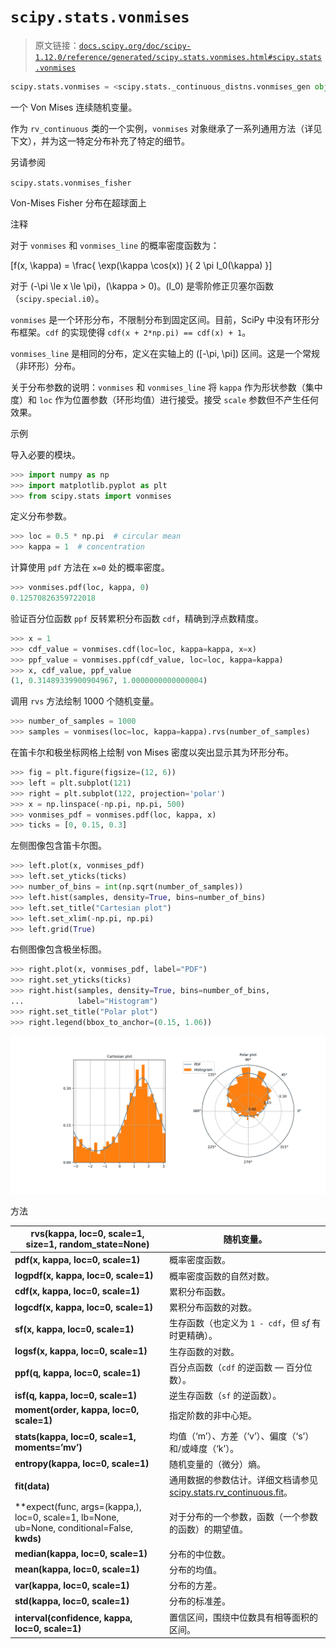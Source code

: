 # `scipy.stats.vonmises`

> 原文链接：[`docs.scipy.org/doc/scipy-1.12.0/reference/generated/scipy.stats.vonmises.html#scipy.stats.vonmises`](https://docs.scipy.org/doc/scipy-1.12.0/reference/generated/scipy.stats.vonmises.html#scipy.stats.vonmises)

```py
scipy.stats.vonmises = <scipy.stats._continuous_distns.vonmises_gen object>
```

一个 Von Mises 连续随机变量。

作为 `rv_continuous` 类的一个实例，`vonmises` 对象继承了一系列通用方法（详见下文），并为这一特定分布补充了特定的细节。

另请参阅

`scipy.stats.vonmises_fisher`

Von-Mises Fisher 分布在超球面上

注释

对于 `vonmises` 和 `vonmises_line` 的概率密度函数为：

\[f(x, \kappa) = \frac{ \exp(\kappa \cos(x)) }{ 2 \pi I_0(\kappa) }\]

对于 \(-\pi \le x \le \pi\)，\(\kappa > 0\)。\(I_0\) 是零阶修正贝塞尔函数（`scipy.special.i0`）。

`vonmises` 是一个环形分布，不限制分布到固定区间。目前，SciPy 中没有环形分布框架。`cdf` 的实现使得 `cdf(x + 2*np.pi) == cdf(x) + 1`。

`vonmises_line` 是相同的分布，定义在实轴上的 \([-\pi, \pi]\) 区间。这是一个常规（非环形）分布。

关于分布参数的说明：`vonmises` 和 `vonmises_line` 将 `kappa` 作为形状参数（集中度）和 `loc` 作为位置参数（环形均值）进行接受。接受 `scale` 参数但不产生任何效果。

示例

导入必要的模块。

```py
>>> import numpy as np
>>> import matplotlib.pyplot as plt
>>> from scipy.stats import vonmises 
```

定义分布参数。

```py
>>> loc = 0.5 * np.pi  # circular mean
>>> kappa = 1  # concentration 
```

计算使用 `pdf` 方法在 `x=0` 处的概率密度。

```py
>>> vonmises.pdf(loc, kappa, 0)
0.12570826359722018 
```

验证百分位函数 `ppf` 反转累积分布函数 `cdf`，精确到浮点数精度。

```py
>>> x = 1
>>> cdf_value = vonmises.cdf(loc=loc, kappa=kappa, x=x)
>>> ppf_value = vonmises.ppf(cdf_value, loc=loc, kappa=kappa)
>>> x, cdf_value, ppf_value
(1, 0.31489339900904967, 1.0000000000000004) 
```

调用 `rvs` 方法绘制 1000 个随机变量。

```py
>>> number_of_samples = 1000
>>> samples = vonmises(loc=loc, kappa=kappa).rvs(number_of_samples) 
```

在笛卡尔和极坐标网格上绘制 von Mises 密度以突出显示其为环形分布。

```py
>>> fig = plt.figure(figsize=(12, 6))
>>> left = plt.subplot(121)
>>> right = plt.subplot(122, projection='polar')
>>> x = np.linspace(-np.pi, np.pi, 500)
>>> vonmises_pdf = vonmises.pdf(loc, kappa, x)
>>> ticks = [0, 0.15, 0.3] 
```

左侧图像包含笛卡尔图。

```py
>>> left.plot(x, vonmises_pdf)
>>> left.set_yticks(ticks)
>>> number_of_bins = int(np.sqrt(number_of_samples))
>>> left.hist(samples, density=True, bins=number_of_bins)
>>> left.set_title("Cartesian plot")
>>> left.set_xlim(-np.pi, np.pi)
>>> left.grid(True) 
```

右侧图像包含极坐标图。

```py
>>> right.plot(x, vonmises_pdf, label="PDF")
>>> right.set_yticks(ticks)
>>> right.hist(samples, density=True, bins=number_of_bins,
...            label="Histogram")
>>> right.set_title("Polar plot")
>>> right.legend(bbox_to_anchor=(0.15, 1.06)) 
```

![../../_images/scipy-stats-vonmises-1.png](img/c8a14c418b2048482129cf07a70adf7e.png)

方法

| **rvs(kappa, loc=0, scale=1, size=1, random_state=None)** | 随机变量。 |
| --- | --- |
| **pdf(x, kappa, loc=0, scale=1)** | 概率密度函数。 |
| **logpdf(x, kappa, loc=0, scale=1)** | 概率密度函数的自然对数。 |
| **cdf(x, kappa, loc=0, scale=1)** | 累积分布函数。 |
| **logcdf(x, kappa, loc=0, scale=1)** | 累积分布函数的对数。 |
| **sf(x, kappa, loc=0, scale=1)** | 生存函数（也定义为 `1 - cdf`，但 *sf* 有时更精确）。 |
| **logsf(x, kappa, loc=0, scale=1)** | 生存函数的对数。 |
| **ppf(q, kappa, loc=0, scale=1)** | 百分点函数（`cdf` 的逆函数 — 百分位数）。 |
| **isf(q, kappa, loc=0, scale=1)** | 逆生存函数（`sf` 的逆函数）。 |
| **moment(order, kappa, loc=0, scale=1)** | 指定阶数的非中心矩。 |
| **stats(kappa, loc=0, scale=1, moments=’mv’)** | 均值（‘m’）、方差（‘v’）、偏度（‘s’）和/或峰度（‘k’）。 |
| **entropy(kappa, loc=0, scale=1)** | 随机变量的（微分）熵。 |
| **fit(data)** | 通用数据的参数估计。详细文档请参见 [scipy.stats.rv_continuous.fit](https://docs.scipy.org/doc/scipy/reference/generated/scipy.stats.rv_continuous.fit.html#scipy.stats.rv_continuous.fit)。 |
| **expect(func, args=(kappa,), loc=0, scale=1, lb=None, ub=None, conditional=False, **kwds)** | 对于分布的一个参数，函数（一个参数的函数）的期望值。 |
| **median(kappa, loc=0, scale=1)** | 分布的中位数。 |
| **mean(kappa, loc=0, scale=1)** | 分布的均值。 |
| **var(kappa, loc=0, scale=1)** | 分布的方差。 |
| **std(kappa, loc=0, scale=1)** | 分布的标准差。 |
| **interval(confidence, kappa, loc=0, scale=1)** | 置信区间，围绕中位数具有相等面积的区间。 |
